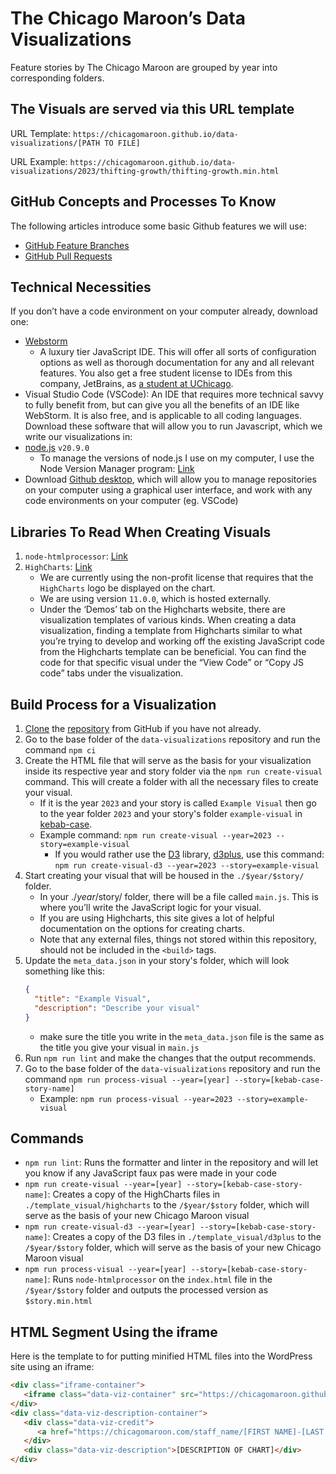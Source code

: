 # The Chicago Maroon’s Data Visualizations
Feature stories by The Chicago Maroon are grouped by year into corresponding folders.

## The Visuals are served via this URL template
URL Template: `https://chicagomaroon.github.io/data-visualizations/[PATH TO FILE]`

URL Example: `https://chicagomaroon.github.io/data-visualizations/2023/thifting-growth/thifting-growth.min.html`

## GitHub Concepts and Processes To Know
The following articles introduce some basic Github features we will use:
- [GitHub Feature Branches](https://www.atlassian.com/git/tutorials/comparing-workflows/feature-branch-workflow)
- [GitHub Pull Requests](https://www.atlassian.com/git/tutorials/making-a-pull-request)

## Technical Necessities
If you don’t have a code environment on your computer already, download one:
- [Webstorm](https://www.jetbrains.com/webstorm/?var=1)
   - A luxury tier JavaScript IDE. This will offer all sorts of configuration options as well as thorough documentation for any and all relevant features. You also get a free student license to IDEs from this company, JetBrains, as [a student at UChicago](https://www.jetbrains.com/community/education/#students).
- Visual Studio Code (VSCode): An IDE that requires more technical savvy to fully benefit from, but can give you all the benefits of an IDE like WebStorm. It is also free, and is applicable to all coding languages.
Download these software that will allow you to run Javascript, which we write our visualizations in:
- [node.js](https://nodejs.org/en) `v20.9.0`
   - To manage the versions of node.js I use on my computer, I use the Node Version Manager program: [Link](https://github.com/nvm-sh/nvm)
- Download [Github desktop](https://desktop.github.com/), which will allow you to manage repositories on your computer using a graphical user interface, and work with any code environments on your computer (eg. VSCode)

## Libraries To Read When Creating Visuals
1. `node-htmlprocessor`: [Link](https://github.com/dciccale/node-htmlprocessor)
2. `HighCharts`: [Link](https://www.highcharts.com/)
   - We are currently using the non-profit license that requires that the `HighCharts` logo be displayed on the chart.
   - We are using version `11.0.0`, which is hosted externally.
   - Under the ‘Demos’ tab on the Highcharts website, there are visualization templates of various kinds. When creating a data visualization, finding a template from Highcharts similar to what you’re trying to develop and working off the existing JavaScript code from the Highcharts template can be beneficial. You can find the code for that specific visual under the “View Code” or “Copy JS code” tabs under the visualization.

## Build Process for a Visualization
1. [Clone](https://docs.github.com/en/repositories/creating-and-managing-repositories/cloning-a-repository) the [repository](https://github.com/chicagomaroon/data-visualizations) from GitHub if you have not already.
2. Go to the base folder of the `data-visualizations` repository and run the command `npm ci`
3. Create the HTML file that will serve as the basis for your visualization inside its respective year and story folder via the `npm run create-visual` command.  This will create a folder with all the necessary files to create your visual.
    - If it is the year `2023` and your story is called `Example Visual` then go to the year folder `2023` and your story's folder `example-visual` in [kebab-case](https://www.freecodecamp.org/news/programming-naming-conventions-explained#what-is-kebab-case).
    - Example command: `npm run create-visual --year=2023 --story=example-visual`
      - If you would rather use the [D3](https://d3js.org/) library, [d3plus](https://github.com/d3plus/d3plus), use this command: `npm run create-visual-d3 --year=2023 --story=example-visual`
4. Start creating your visual that will be housed in the `./$year/$story/` folder.
    - In your ./$year/$story/ folder, there will be a file called `main.js`. This is where you’ll write the JavaScript logic for your visual.
    - If you are using Highcharts, this site gives a lot of helpful documentation on the options for creating charts.
    - Note that any external files, things not stored within this repository, should not be included in the `<build>` tags.
5. Update the `meta_data.json` in your story's folder, which will look something like this:
   ```json
   {
     "title": "Example Visual",
     "description": "Describe your visual"
   }
   ```
    - make sure the title you write in the `meta_data.json` file is the same as the title you give your visual in `main.js` 
6. Run `npm run lint` and make the changes that the output recommends.
7. Go to the base folder of the `data-visualizations` repository and run the command `npm run process-visual --year=[year] --story=[kebab-case-story-name]`
   - Example: `npm run process-visual --year=2023 --story=example-visual`

## Commands
- `npm run lint`: Runs the formatter and linter in the repository and will let you know if any JavaScript faux pas were made in your code
- `npm run create-visual --year=[year] --story=[kebab-case-story-name]`: Creates a copy of the HighCharts files in `./template_visual/highcharts` to the `/$year/$story` folder, which will serve as the basis of your new Chicago Maroon visual
- `npm run create-visual-d3 --year=[year] --story=[kebab-case-story-name]`: Creates a copy of the D3 files in `./template_visual/d3plus` to the `/$year/$story` folder, which will serve as the basis of your new Chicago Maroon visual
- `npm run process-visual --year=[year] --story=[kebab-case-story-name]`: Runs `node-htmlprocessor` on the `index.html` file in the `/$year/$story` folder and outputs the processed version as `$story.min.html`

## HTML Segment Using the iframe
Here is the template to for putting minified HTML files into the WordPress site using an iframe:
```html
<div class="iframe-container">
   <iframe class="data-viz-container" src="https://chicagomaroon.github.io/data-visualizations/[PATH TO MINIFIED HTML FILE]"></iframe>
</div>
<div class="data-viz-description-container">
   <div class="data-viz-credit">
      <a href="https://chicagomaroon.com/staff_name/[FIRST NAME]-[LAST NAME]/">[AUTHOR OF CHART]</a>
   </div>
   <div class="data-viz-description">[DESCRIPTION OF CHART]</div>
</div>
```
